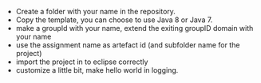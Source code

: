 
 * Create a folder with your name in the repository.
 * Copy the template, you can choose to use Java 8 or Java 7.
 * make a groupId with your name, extend the exiting groupID domain with your name
 * use the assignment name as artefact id (and subfolder name for the project)
 * import the project in to eclipse correctly
 * customize a little bit, make hello world in logging.

